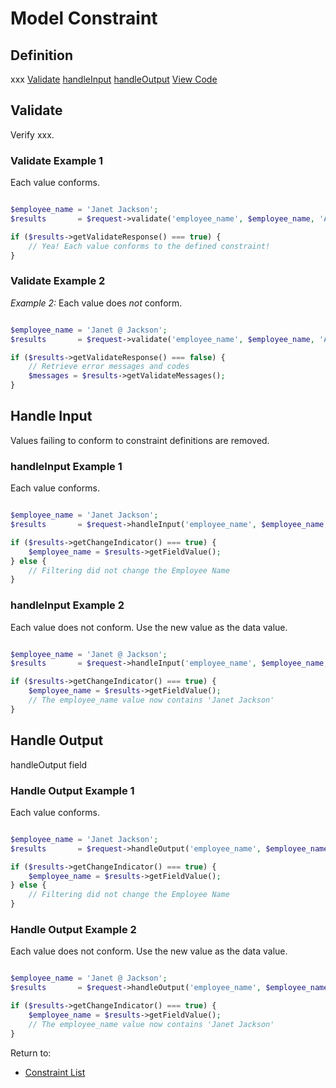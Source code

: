 
# Model Constraint

## Definition

xxx
[Validate]()
[handleInput]()
[handleOutput]()
[View Code](https://github.com/Molajo/Fieldhandler/blob/bd65c83e7705b010555146fa6b2090d7e4bdd25e/Source/Constraint/Model.php)


## Validate

Verify xxx.

### Validate Example 1

Each value conforms.

```php

$employee_name = 'Janet Jackson';
$results       = $request->validate('employee_name', $employee_name, 'Alphanumeric');

if ($results->getValidateResponse() === true) {
    // Yea! Each value conforms to the defined constraint!
}

```

### Validate Example 2

*Example 2:* Each value does *not* conform.

```php

$employee_name = 'Janet @ Jackson';
$results       = $request->validate('employee_name', $employee_name, 'Alphanumeric');

if ($results->getValidateResponse() === false) {
    // Retrieve error messages and codes
    $messages = $results->getValidateMessages();
}

```

## Handle Input

Values failing to conform to constraint definitions are removed.

### handleInput Example 1

Each value conforms.

```php

$employee_name = 'Janet Jackson';
$results       = $request->handleInput('employee_name', $employee_name, 'Alphanumeric');

if ($results->getChangeIndicator() === true) {
    $employee_name = $results->getFieldValue();
} else {
    // Filtering did not change the Employee Name
}

```

### handleInput Example 2

Each value does not conform. Use the new value as the data value.

```php

$employee_name = 'Janet @ Jackson';
$results       = $request->handleInput('employee_name', $employee_name, 'Alphanumeric');

if ($results->getChangeIndicator() === true) {
    $employee_name = $results->getFieldValue();
    // The employee_name value now contains 'Janet Jackson'
}

```


## Handle Output

handleOutput field

### Handle Output Example 1

Each value conforms.

```php

$employee_name = 'Janet Jackson';
$results       = $request->handleOutput('employee_name', $employee_name, 'Alphanumeric');

if ($results->getChangeIndicator() === true) {
    $employee_name = $results->getFieldValue();
} else {
    // Filtering did not change the Employee Name
}

```

### Handle Output Example 2

Each value does not conform. Use the new value as the data value.

```php

$employee_name = 'Janet @ Jackson';
$results       = $request->handleOutput('employee_name', $employee_name, 'Alphanumeric');

if ($results->getChangeIndicator() === true) {
    $employee_name = $results->getFieldValue();
    // The employee_name value now contains 'Janet Jackson'
}

```




Return to:
 * [Constraint List](https://github.com/Molajo/Fieldhandler#constraints)
